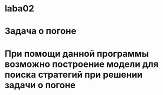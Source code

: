 # laba02

# Задача о погоне

# При помощи данной программы возможно построение модели для поиска стратегий  при решении задачи о погоне
